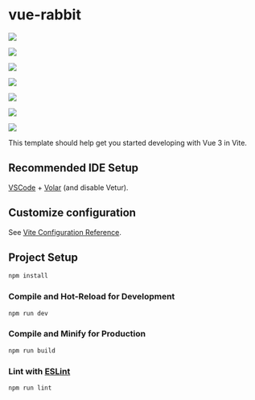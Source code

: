 # vue-rabbit

![](https://img2024.cnblogs.com/blog/2332774/202411/2332774-20241125210810696-1042050437.png)

![](https://img2024.cnblogs.com/blog/2332774/202411/2332774-20241125210853366-1041688177.png)

![](https://img2024.cnblogs.com/blog/2332774/202411/2332774-20241125210904400-1814449566.png)

![](https://img2024.cnblogs.com/blog/2332774/202411/2332774-20241125210912733-493386074.png)

![](https://img2024.cnblogs.com/blog/2332774/202412/2332774-20241211204428161-1287266098.png)

![](https://img2024.cnblogs.com/blog/2332774/202412/2332774-20241214184448876-179984721.png)

![](https://img2024.cnblogs.com/blog/2332774/202412/2332774-20241214192759434-285799758.png)

This template should help get you started developing with Vue 3 in Vite.

## Recommended IDE Setup

[VSCode](https://code.visualstudio.com/) + [Volar](https://marketplace.visualstudio.com/items?itemName=Vue.volar) (and disable Vetur).

## Customize configuration

See [Vite Configuration Reference](https://vitejs.dev/config/).

## Project Setup

```sh
npm install
```

### Compile and Hot-Reload for Development

```sh
npm run dev
```

### Compile and Minify for Production

```sh
npm run build
```

### Lint with [ESLint](https://eslint.org/)

```sh
npm run lint
```
